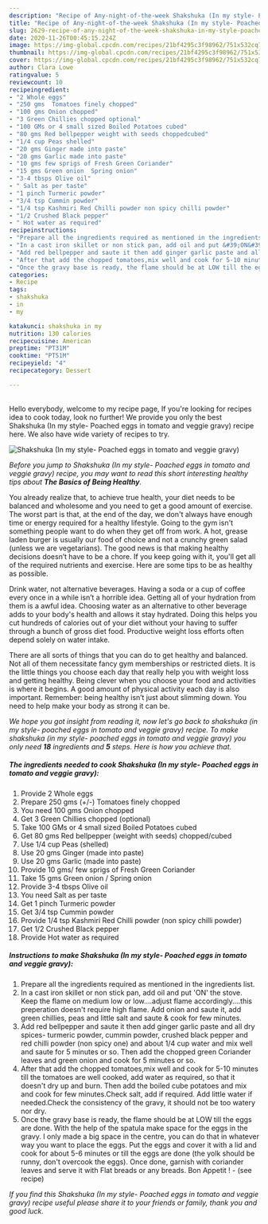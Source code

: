 ```yaml
---
description: "Recipe of Any-night-of-the-week Shakshuka (In my style- Poached eggs in tomato and veggie gravy)"
title: "Recipe of Any-night-of-the-week Shakshuka (In my style- Poached eggs in tomato and veggie gravy)"
slug: 2629-recipe-of-any-night-of-the-week-shakshuka-in-my-style-poached-eggs-in-tomato-and-veggie-gravy
date: 2020-11-26T00:45:15.224Z
image: https://img-global.cpcdn.com/recipes/21bf4295c3f98962/751x532cq70/shakshuka-in-my-style-poached-eggs-in-tomato-and-veggie-gravy-recipe-main-photo.jpg
thumbnail: https://img-global.cpcdn.com/recipes/21bf4295c3f98962/751x532cq70/shakshuka-in-my-style-poached-eggs-in-tomato-and-veggie-gravy-recipe-main-photo.jpg
cover: https://img-global.cpcdn.com/recipes/21bf4295c3f98962/751x532cq70/shakshuka-in-my-style-poached-eggs-in-tomato-and-veggie-gravy-recipe-main-photo.jpg
author: Clara Lowe
ratingvalue: 5
reviewcount: 10
recipeingredient:
- "2 Whole eggs"
- "250 gms  Tomatoes finely chopped"
- "100 gms Onion chopped"
- "3 Green Chillies chopped optional"
- "100 GMs or 4 small sized Boiled Potatoes cubed"
- "80 gms Red bellpepper weight with seeds choppedcubed"
- "1/4 cup Peas shelled"
- "20 gms Ginger made into paste"
- "20 gms Garlic made into paste"
- "10 gms few sprigs of Fresh Green Coriander"
- "15 gms Green onion  Spring onion"
- "3-4 tbsps Olive oil"
- " Salt as per taste"
- "1 pinch Turmeric powder"
- "3/4 tsp Cummin powder"
- "1/4 tsp Kashmiri Red Chilli powder non spicy chilli powder"
- "1/2 Crushed Black pepper"
- " Hot water as required"
recipeinstructions:
- "Prepare all the ingredients required as mentioned in the ingredients list."
- "In a cast iron skillet or non stick pan, add oil and put &#39;ON&#39; the stove. Keep the flame on medium low or low....adjust flame accordingly....this preperation doesn&#39;t require high flame. Add onion and saute it, add green chillies, peas and little salt and saute &amp; cook for few minutes."
- "Add red bellpepper and saute it then add ginger garlic paste and all dry spices- turmeric powder, cummin powder, crushed black pepper and red chilli powder (non spicy one) and about 1/4 cup water and mix well and saute for 5 minutes or so. Then add the chopped green Coriander leaves and green onion and cook for 5 minutes or so."
- "After that add the chopped tomatoes,mix well and cook for 5-10 minutes till the tomatoes are well cooked, add water as required, so that it doesn&#39;t dry up and burn. Then add the boiled cube potatoes and mix and cook for few minutes.Check salt, add if required. Add little water if needed.Check the consistency of the gravy, it should not be too watery nor dry."
- "Once the gravy base is ready, the flame should be at LOW till the eggs are done. With the help of the spatula make space for the eggs in the gravy. I only made a big space in the centre, you can do that in whatever way you want to place the eggs. Put the eggs and cover it with a lid and cook for about 5-6 minutes or till the eggs are done (the yolk should be runny, don&#39;t overcook the eggs). Once done, garnish with coriander leaves and serve it with Flat breads or any breads. Bon Appetit !             (see recipe)"
categories:
- Recipe
tags:
- shakshuka
- in
- my

katakunci: shakshuka in my 
nutrition: 130 calories
recipecuisine: American
preptime: "PT31M"
cooktime: "PT51M"
recipeyield: "4"
recipecategory: Dessert

---
```

<br>
Hello everybody, welcome to my recipe page, If you're looking for recipes idea to cook today, look no further! We provide you only the best Shakshuka (In my style- Poached eggs in tomato and veggie gravy) recipe here. We also have wide variety of recipes to try.
<br>


![Shakshuka (In my style- Poached eggs in tomato and veggie gravy)](https://img-global.cpcdn.com/recipes/21bf4295c3f98962/751x532cq70/shakshuka-in-my-style-poached-eggs-in-tomato-and-veggie-gravy-recipe-main-photo.jpg)

<i>Before you jump to Shakshuka (In my style- Poached eggs in tomato and veggie gravy) recipe, you may want to read this short interesting healthy tips about <strong>The Basics of Being Healthy</strong>.</i>

You already realize that, to achieve true health, your diet needs to be balanced and wholesome and you need to get a good amount of exercise. The worst part is that, at the end of the day, we don't always have enough time or energy required for a healthy lifestyle. Going to the gym isn't something people want to do when they get off from work. A hot, grease laden burger is usually our food of choice and not a crunchy green salad (unless we are vegetarians). The good news is that making healthy decisions doesn’t have to be a chore. If you keep going with it, you'll get all of the required nutrients and exercise. Here are some tips to be as healthy as possible.

Drink water, not alternative beverages. Having a soda or a cup of coffee every once in a while isn’t a horrible idea. Getting all of your hydration from them is a awful idea. Choosing water as an alternative to other beverage adds to your body's health and allows it stay hydrated. Doing this helps you cut hundreds of calories out of your diet without your having to suffer through a bunch of gross diet food. Productive weight loss efforts often depend solely on water intake.

There are all sorts of things that you can do to get healthy and balanced. Not all of them necessitate fancy gym memberships or restricted diets. It is the little things you choose each day that really help you with weight loss and getting healthy. Being clever when you choose your food and activities is where it begins. A good amount of physical activity each day is also important. Remember: being healthy isn’t just about slimming down. You need to help make your body as strong it can be. 


<i>We hope you got insight from reading it, now let's go back to shakshuka (in my style- poached eggs in tomato and veggie gravy) recipe. To make shakshuka (in my style- poached eggs in tomato and veggie gravy) you only need <strong>18</strong> ingredients and <strong>5</strong> steps. Here is how you achieve that.
</i>

##### The ingredients needed to cook Shakshuka (In my style- Poached eggs in tomato and veggie gravy):

1. Provide 2 Whole eggs
1. Prepare 250 gms (+/-) Tomatoes finely chopped
1. You need 100 gms Onion chopped
1. Get 3 Green Chillies chopped (optional)
1. Take 100 GMs or 4 small sized Boiled Potatoes cubed
1. Get 80 gms Red bellpepper (weight with seeds) chopped/cubed
1. Use 1/4 cup Peas (shelled)
1. Use 20 gms Ginger (made into paste)
1. Use 20 gms Garlic (made into paste)
1. Provide 10 gms/ few sprigs of Fresh Green Coriander
1. Take 15 gms Green onion / Spring onion
1. Provide 3-4 tbsps Olive oil
1. You need  Salt as per taste
1. Get 1 pinch Turmeric powder
1. Get 3/4 tsp Cummin powder
1. Provide 1/4 tsp Kashmiri Red Chilli powder (non spicy chilli powder)
1. Get 1/2 Crushed Black pepper
1. Provide  Hot water as required


##### Instructions to make Shakshuka (In my style- Poached eggs in tomato and veggie gravy):

1. Prepare all the ingredients required as mentioned in the ingredients list.
1. In a cast iron skillet or non stick pan, add oil and put &#39;ON&#39; the stove. Keep the flame on medium low or low....adjust flame accordingly....this preperation doesn&#39;t require high flame. Add onion and saute it, add green chillies, peas and little salt and saute &amp; cook for few minutes.
1. Add red bellpepper and saute it then add ginger garlic paste and all dry spices- turmeric powder, cummin powder, crushed black pepper and red chilli powder (non spicy one) and about 1/4 cup water and mix well and saute for 5 minutes or so. Then add the chopped green Coriander leaves and green onion and cook for 5 minutes or so.
1. After that add the chopped tomatoes,mix well and cook for 5-10 minutes till the tomatoes are well cooked, add water as required, so that it doesn&#39;t dry up and burn. Then add the boiled cube potatoes and mix and cook for few minutes.Check salt, add if required. Add little water if needed.Check the consistency of the gravy, it should not be too watery nor dry.
1. Once the gravy base is ready, the flame should be at LOW till the eggs are done. With the help of the spatula make space for the eggs in the gravy. I only made a big space in the centre, you can do that in whatever way you want to place the eggs. Put the eggs and cover it with a lid and cook for about 5-6 minutes or till the eggs are done (the yolk should be runny, don&#39;t overcook the eggs). Once done, garnish with coriander leaves and serve it with Flat breads or any breads. Bon Appetit ! -             (see recipe)


<i>If you find this Shakshuka (In my style- Poached eggs in tomato and veggie gravy) recipe useful please share it to your friends or family, thank you and good luck.</i>
